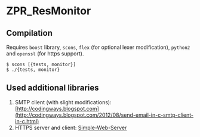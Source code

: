 # ZPR_ResMonitor
## Compilation
Requires `boost` library, `scons`, `flex` (for optional lexer modification), `python2` and `openssl` (for https support).

```
$ scons [{tests, monitor}]
$ ./{tests, monitor}
```

## Used additional libraries

1. SMTP client (with slight modifications): [http://codingways.blogspot.com](http://codingways.blogspot.com/2012/08/send-email-in-c-smtp-client-in-c.html)
2. HTTPS server and client: [Simple-Web-Server](https://github.com/eidheim/Simple-Web-Server)